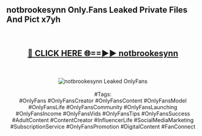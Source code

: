 <h2>notbrookesynn Only.Fans Leaked Private Files And Pict x7yh</h2>
<br>
<div align="center">
<h2><a href="https://mediafiles.top/notbrookesynn" rel="nofollow">🔴 CLICK HERE 🌐==►► notbrookesynn</a></h2>
<br>
<br>
<a href="https://mediafiles.top/notbrookesynn" rel="nofollow" data-target="animated-image.originalLink"><img src="https://i.ibb.co.com/WyWwxjT/player-gif2.gif" alt="notbrookesynn Leaked OnlyFans" style="max-width: 100%; display: inline-block;" data-target="animated-image.originalImage"></a>
<br><br>
#Tags:
<br>
#OnlyFans #OnlyFansCreator #OnlyFansContent #OnlyFansModel #OnlyFansLife #OnlyFansCommunity #OnlyFansLaunching #OnlyFansIncome #OnlyFansVids #OnlyFansTips #OnlyFansSuccess #AdultContent #ContentCreator #InfluencerLife #SocialMediaMarketing #SubscriptionService #OnlyFansPromotion #DigitalContent #FanConnect
</div>
<br>